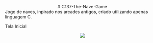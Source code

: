 <div align="center">
  # C137-The-Nave-Game
</div>
Jogo de naves, inpirado nos arcades antigos, criado utilizando apenas linguagem C.

Tela Inicial
<div align="center">
  <img src=https://user-images.githubusercontent.com/33702172/178829899-9772d445-9426-427a-bc80-89b444470f7f.png />
</div>
